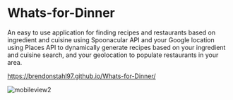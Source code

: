 # Whats-for-Dinner
An easy to use application for finding recipes and restaurants based on ingredient and cuisine using Spoonacular API and your Google location using  Places API to dynamically generate recipes based on your ingredient and cuisine search, and your geolocation to populate restaurants in your area.


https://brendonstahl97.github.io/Whats-for-Dinner/



![mobileview2](https://user-images.githubusercontent.com/67798273/96348353-31a4c780-1076-11eb-8863-0cba4064690d.PNG)
